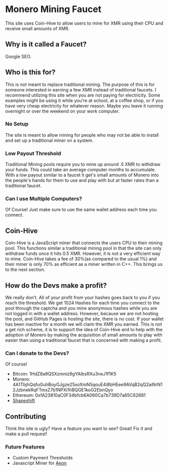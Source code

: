 # Monero Mining Faucet
This site uses Coin-Hive to allow users to mine for XMR using their CPU and receive small amounts of XMR.
## Why is it called a Faucet?
Google SEO.
## Who is this for?
This is not meant to replace traditional mining. The purpose of this is for someone interested in earning a few XMR instead of traditional faucets. I recommend utilizing this site when you are not paying for electricity. Some examples might be using it while you're at school, at a coffee shop, or if you have very cheap electricity for whatever reason. Maybe you leave it running overnight or over the weekend on your work computer. 
### No Setup 
The site is meant to allow mining for people who may not be able to install and set up a traditional miner on a system.
### Low Payout Threshold
Traditional Mining pools require you to mine up around .5 XMR to withdraw your funds. This could take an average computer months to accumulate. With a low payout similar to a faucet it get's small amounts of Monero into the people's hands for them to use and play with but at faster rates than a traditional faucet. 
### Can I use Multiple Computers?
Of Course! Just make sure to use the same wallet address each time you connect.
## Coin-Hive
Coin-Hive is a JavaScript miner that connects the users CPU to their mining pool. This functions similar a traditional mining pool in that the site can only withdraw funds once it hits 0.5 XMR. However, it is not a very efficient way to mine. Coin-Hive takes a fee of 30%(as compared to the usual 1%) and their miner is only 70% as efficient as a miner written in C++. This brings us to the next section.
## How do the Devs make a profit?
We really don't. All of your profit from your hashes goes back to you if you reach the threshold. We get 1024 Hashes for each time you connect to the pool through the captcha and you mine anonymous hashes while you are not logged in with a wallet address. However, because we are not hosting the pool, and GitHub Pages is hosting the site, there is no cost. If your wallet has been inactive for a month we will claim the XMR you earned. This is not a get rich scheme, it is to support the idea of Coin-Hive and to help with the adoption of Monero by making the acquisition of small amounts to play with easier than using a traditional faucet that is concerned with making a profit.
### Can I donate to the Devs?
Of course!
+ Bitcoin: 1HdZ8a9QSXzmniz9gYAibsRXu3neJ1f1K5
+ Monero: 4A1TbjhQqfuGuhBoyGJgze25xoXmN5qouE4i8bHEee9AVqB2qQ2aiNrN12JzbnekRqFTmxZ7b1NPXi1hBQGE1koG2EbnQyo
+ Ethereum: 0xfA23810aC0F34bfcb6A060Ca7b739D7a65C62681
+ [Shapeshift](https://shapeshift.io/shifty.html?destination=4A1TbjhQqfuGuhBoyGJgze25xoXmN5qouE4i8bHEee9AVqB2qQ2aiNrN12JzbnekRqFTmxZ7b1NPXi1hBQGE1koG2EbnQyo&output=XMR&apiKey=c46c3a05e6df0d7e7f37e960888b2aba4f37bd3b14708c3c5819d801c59855ea89a65f8f138c0b8056b0e92d0a404efef708c1fac3e1e9b3ac8f4d97a75b7854)
## Contributing
Think the site is ugly? Have a feature you want to see? Great! Fix it and make a pull request!
### Future Features
+ Custom Payment Thresholds
+ Javascript Miner for [Aeon](http://www.aeon.cash/)
